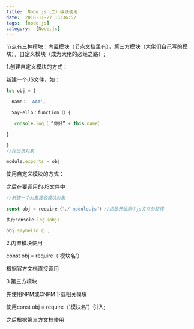 ```yaml
---
title:  Node.js（二）模块使用 
date:  2018-11-27 15:36:52 
tags:  [node.js] 
category:  [Node.js] 
---
```

节点有三种模块：内置模块（节点文档里有），第三方模块（大佬们自己写的模块），自定义模块（成为大佬的必经之路）;

1.创建自定义模块的方式：

新建一个JS文件，如：

```javascript
let obj = {

  name： 'AAA'，

  SayHello：function（）{

   console.log（ “你好” + this.name）

}

}
//抛出该对象

module.exports = obj 
```

使用自定义模块的方式：

之后在要调用的JS文件中

```javascript
//新建一个对象接收模块对象

const obj = require（'./ module.js'）//这是开始那个js文件的路径

执行console.log（obj）

obj.sayhello（）;
```

2.内置模块使用

const obj = require（'模块名'）

根据官方文档直接调用

3.第三方模块

先使用NPM或CNPM下载相关模块

使用const obj = require（'模块名'）引入;

之后根据第三方文档使用